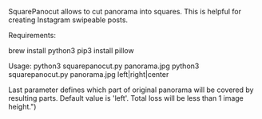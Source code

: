SquarePanocut allows to cut panorama into squares. This is helpful for creating Instagram swipeable posts.

Requirements:

  brew install python3
  pip3 install pillow

Usage:
  python3 squarepanocut.py panorama.jpg
  python3 squarepanocut.py panorama.jpg left|right|center

Last parameter defines which part of original panorama will be covered by resulting parts. Default value is 'left'. Total loss will be less than 1 image height.")
